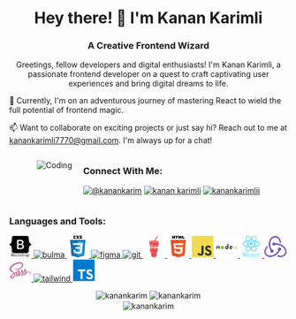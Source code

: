 
<h1 align="center">Hey there! 👋 I'm Kanan Karimli</h1>
<h3 align="center">A Creative Frontend Wizard</h3>
<p align="center">Greetings, fellow developers and digital enthusiasts! I'm Kanan Karimli, a passionate frontend developer on a quest to craft captivating user experiences and bring digital dreams to life.</p>
🌱 Currently, I'm on an adventurous journey of mastering React to wield the full potential of frontend magic.

📫 Want to collaborate on exciting projects or just say hi? Reach out to me at kanankarimli7770@gmail.com. I'm always up for a chat!

<div style="display: flex; justify-content: center;">
    <p align="center">
  <img alt="Coding" width="400" src="https://cdn.dribbble.com/users/1162077/screenshots/3848914/programmer.gif">
</p>
    <div style="margin-left: 20px;">
        <h3>Connect With Me:</h3>
        <p>
            <a href="https://codepen.io/@kanankarim" target="blank"><img src="https://raw.githubusercontent.com/rahuldkjain/github-profile-readme-generator/master/src/images/icons/Social/codepen.svg" alt="@kanankarim" height="30" width="40" /></a>
            <a href="https://linkedin.com/in/kanan karimli" target="blank"><img src="https://raw.githubusercontent.com/rahuldkjain/github-profile-readme-generator/master/src/images/icons/Social/linked-in-alt.svg" alt="kanan karimli" height="30" width="40" /></a>
            <a href="https://instagram.com/kanankarimlii" target="blank"><img src="https://raw.githubusercontent.com/rahuldkjain/github-profile-readme-generator/master/src/images/icons/Social/instagram.svg" alt="kanankarimlii" height="30" width="40" /></a>
        </p>
    </div>
</div>



<h3 align="left">Languages and Tools:</h3>
<p align="left"> <a href="https://getbootstrap.com" target="_blank" rel="noreferrer"> <img src="https://raw.githubusercontent.com/devicons/devicon/master/icons/bootstrap/bootstrap-plain-wordmark.svg" alt="bootstrap" width="40" height="40"/> </a> <a href="https://bulma.io/" target="_blank" rel="noreferrer"> <img src="https://raw.githubusercontent.com/gilbarbara/logos/804dc257b59e144eaca5bc6ffd16949752c6f789/logos/bulma.svg" alt="bulma" width="40" height="40"/> </a> <a href="https://www.w3schools.com/css/" target="_blank" rel="noreferrer"> <img src="https://raw.githubusercontent.com/devicons/devicon/master/icons/css3/css3-original-wordmark.svg" alt="css3" width="40" height="40"/> </a> <a href="https://www.figma.com/" target="_blank" rel="noreferrer"> <img src="https://www.vectorlogo.zone/logos/figma/figma-icon.svg" alt="figma" width="40" height="40"/> </a> <a href="https://git-scm.com/" target="_blank" rel="noreferrer"> <img src="https://www.vectorlogo.zone/logos/git-scm/git-scm-icon.svg" alt="git" width="40" height="40"/> </a> <a href="https://gulpjs.com" target="_blank" rel="noreferrer"> <img src="https://raw.githubusercontent.com/devicons/devicon/master/icons/gulp/gulp-plain.svg" alt="gulp" width="40" height="40"/> </a> <a href="https://www.w3.org/html/" target="_blank" rel="noreferrer"> <img src="https://raw.githubusercontent.com/devicons/devicon/master/icons/html5/html5-original-wordmark.svg" alt="html5" width="40" height="40"/> </a> <a href="https://developer.mozilla.org/en-US/docs/Web/JavaScript" target="_blank" rel="noreferrer"> <img src="https://raw.githubusercontent.com/devicons/devicon/master/icons/javascript/javascript-original.svg" alt="javascript" width="40" height="40"/> </a> <a href="https://nodejs.org" target="_blank" rel="noreferrer"> <img src="https://raw.githubusercontent.com/devicons/devicon/master/icons/nodejs/nodejs-original-wordmark.svg" alt="nodejs" width="40" height="40"/> </a> <a href="https://reactjs.org/" target="_blank" rel="noreferrer"> <img src="https://raw.githubusercontent.com/devicons/devicon/master/icons/react/react-original-wordmark.svg" alt="react" width="40" height="40"/> </a> <a href="https://redux.js.org" target="_blank" rel="noreferrer"> <img src="https://raw.githubusercontent.com/devicons/devicon/master/icons/redux/redux-original.svg" alt="redux" width="40" height="40"/> </a> <a href="https://sass-lang.com" target="_blank" rel="noreferrer"> <img src="https://raw.githubusercontent.com/devicons/devicon/master/icons/sass/sass-original.svg" alt="sass" width="40" height="40"/> </a> <a href="https://tailwindcss.com/" target="_blank" rel="noreferrer"> <img src="https://www.vectorlogo.zone/logos/tailwindcss/tailwindcss-icon.svg" alt="tailwind" width="40" height="40"/> </a> <a href="https://www.typescriptlang.org/" target="_blank" rel="noreferrer"> <img src="https://raw.githubusercontent.com/devicons/devicon/master/icons/typescript/typescript-original.svg" alt="typescript" width="40" height="40"/> </a> </p>

<div align="center">
  <img src="https://github-readme-streak-stats.herokuapp.com/?user=kanankarim&" alt="kanankarim" />
  <img src="https://github-readme-stats.vercel.app/api/top-langs?username=kanankarim&show_icons=true&locale=en&layout=compact" alt="kanankarim" />
  <br>
  <img align="center" src="https://github-readme-stats.vercel.app/api?username=kanankarim&show_icons=true&locale=en" alt="kanankarim" />
</div>



